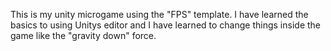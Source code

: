 This is my unity microgame using the "FPS" template. I have learned the basics to using Unitys editor and I have learned to change things inside the game like the "gravity down" force.
